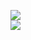 [![](https://img.shields.io/badge/Made%20With-Github%20Spray-lightgrey.svg?style=for-the-badge&logo=github)](https://github.com/Annihil/github-spray#9042)  
[![](https://i.imgur.com/2DrTn0Z.gif)](https://github.com/Annihil/github-spray)